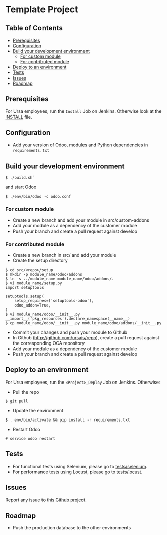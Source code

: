 # Template Project

## Table of Contents
* [Prerequisites](#Prerequisites)
* [Configuration](#Configuration)
* [Build your development environment](#Build-your-development-environment)
	* [For custom module](#For-custom-module)
	* [For contributed module](#For-contributed-module)
* [Deploy to an environment](#Deploy-to-an-environment)
* [Tests](#Tests)
* [Issues](#Issues)
* [Roadmap](#Roadmap)

## Prerequisites

For Ursa employees, run the `Install` Job on Jenkins.
Otherwise look at the [INSTALL](./INSTALL.md) file.

## Configuration

* Add your version of Odoo, modules and Python dependencies in `requirements.txt`

## Build your development environment

```shell script
$ ./build.sh`
```
and start Odoo
```shell script
$ ./env/bin/odoo -c odoo.conf
```

### For custom module

* Create a new branch and add your module in src/custom-addons
* Add your module as a dependency of the customer module
* Push your branch and create a pull request against develop

### For contributed module

* Create a new branch in src/<repo> and add your module
* Create the setup directory

```
$ cd src/<repo>/setup
$ mkdir -p module_name/odoo/addons
$ ln -s ../module_name module_name/odoo/addons/.
$ vi module_name/setup.py
import setuptools

setuptools.setup(
    setup_requires=['setuptools-odoo'],
    odoo_addon=True,
)
$ vi module_name/odoo/__init__.py
__import__('pkg_resources').declare_namespace(__name__)
$ cp module_name/odoo/__init__.py module_name/odoo/addons/__init__.py
```

* Commit your changes and push your module to Github
* In Github (http://github.com/ursais/repo), create a pull request against the corresponding OCA repository
* Add your module as a dependency of the customer module
* Push your branch and create a pull request against develop

## Deploy to an environment

For Ursa employees, run the `<Project>_Deploy` Job on Jenkins. Otherwise:

* Pull the repo

`$ git pull`

* Update the environment

`$ . env/bin/activate && pip install -r requirements.txt`

* Restart Odoo

`# service odoo restart`

## Tests

* For functional tests using Selenium, please go to [tests/selenium](./tests/selenium).
* For performance tests using Locust, please go to [tests/locust](./tests/locust).

## Issues

Report any issue to this
[Github project](https://github.com/ursais/odoo-template/issues).

## Roadmap

* Push the production database to the other environments
